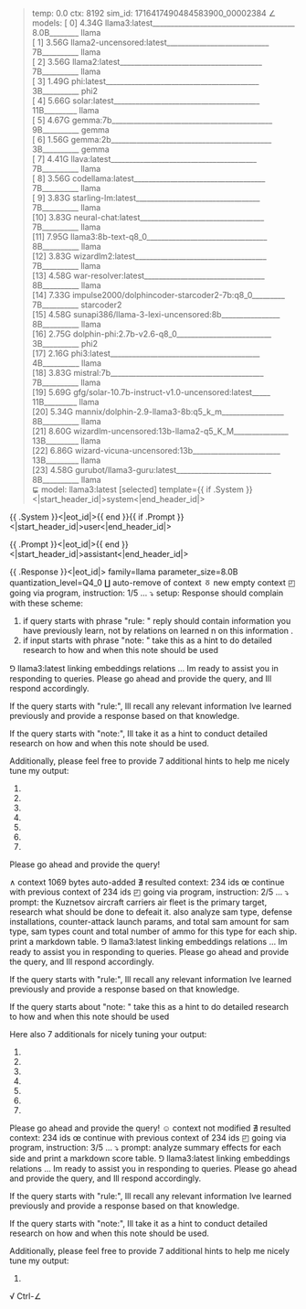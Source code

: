 > temp: 0.0 ctx: 8192 sim_id: 1716417490484583900_00002384
∠ models:
 [ 0] 4.34G llama3:latest_______________________________________ 8.0B________ llama       
 [ 1] 3.56G llama2-uncensored:latest____________________________ 7B__________ llama       
 [ 2] 3.56G llama2:latest_______________________________________ 7B__________ llama       
 [ 3] 1.49G phi:latest__________________________________________ 3B__________ phi2        
 [ 4] 5.66G solar:latest________________________________________ 11B_________ llama       
 [ 5] 4.67G gemma:7b____________________________________________ 9B__________ gemma       
 [ 6] 1.56G gemma:2b____________________________________________ 3B__________ gemma       
 [ 7] 4.41G llava:latest________________________________________ 7B__________ llama       
 [ 8] 3.56G codellama:latest____________________________________ 7B__________ llama       
 [ 9] 3.83G starling-lm:latest__________________________________ 7B__________ llama       
 [10] 3.83G neural-chat:latest__________________________________ 7B__________ llama       
 [11] 7.95G llama3:8b-text-q8_0_________________________________ 8B__________ llama       
 [12] 3.83G wizardlm2:latest____________________________________ 7B__________ llama       
 [13] 4.58G war-resolver:latest_________________________________ 8B__________ llama       
 [14] 7.33G impulse2000/dolphincoder-starcoder2-7b:q8_0_________ 7B__________ starcoder2  
 [15] 4.58G sunapi386/llama-3-lexi-uncensored:8b________________ 8B__________ llama       
 [16] 2.75G dolphin-phi:2.7b-v2.6-q8_0__________________________ 3B__________ phi2        
 [17] 2.16G phi3:latest_________________________________________ 4B__________ llama       
 [18] 3.83G mistral:7b__________________________________________ 7B__________ llama       
 [19] 5.69G gfg/solar-10.7b-instruct-v1.0-uncensored:latest_____ 11B_________ llama       
 [20] 5.34G mannix/dolphin-2.9-llama3-8b:q5_k_m_________________ 8B__________ llama       
 [21] 8.60G wizardlm-uncensored:13b-llama2-q5_K_M_______________ 13B_________ llama       
 [22] 6.86G wizard-vicuna-uncensored:13b________________________ 13B_________ llama       
 [23] 4.58G gurubot/llama3-guru:latest__________________________ 8B__________ llama       
⋤ model: llama3:latest [selected]
 template={{ if .System }}<|start_header_id|>system<|end_header_id|>

{{ .System }}<|eot_id|>{{ end }}{{ if .Prompt }}<|start_header_id|>user<|end_header_id|>

{{ .Prompt }}<|eot_id|>{{ end }}<|start_header_id|>assistant<|end_header_id|>

{{ .Response }}<|eot_id|>
 family=llama
 parameter_size=8.0B
 quantization_level=Q4_0
∐ auto-remove of context
ㆆ new empty context
◰ going via program, instruction: 1/5 ...
⤵ setup: Response should complain with these scheme:
1. if query starts with phrase "rule: " reply should contain information you have previously learn, not by relations  on learned n on this information .
2. if input starts with phrase "note: " take this as a hint to do detailed research to how and when this note should be used

⅁ llama3:latest linking embeddings relations ...
Im ready to assist you in responding to queries. Please go ahead and provide the query, and Ill respond accordingly.

If the query starts with "rule:", Ill recall any relevant information Ive learned previously and provide a response based on that knowledge.

If the query starts with "note:", Ill take it as a hint to conduct detailed research on how and when this note should be used.

Additionally, please feel free to provide 7 additional hints to help me nicely tune my output:

1. 
2. 
3. 
4. 
5. 
6. 
7. 

Please go ahead and provide the query!

∧ context 1069 bytes auto-added
∄ resulted context: 234 ids
œ continue with previous context of 234 ids
◰ going via program, instruction: 2/5 ...
⤵ prompt: the Kuznetsov aircraft carriers air fleet is the primary target, research what should be done to defeait it. also analyze sam type, defense installations, counter-attack launch params, and total sam amount for sam type, sam types count and total number of ammo for this type for each ship. print a markdown table. 
⅁ llama3:latest linking embeddings relations ...
Im ready to assist you in responding to queries. Please go ahead and provide the query, and Ill respond accordingly.

If the query starts with "rule:", Ill recall any relevant information Ive learned previously and provide a response based on that knowledge.

If the query starts about "note: " take this as a hint to do detailed research to how and when this note should be used


Here also 7 additionals for nicely tuning your output:

1. 
2. 
3. 
4. 
5. 
6. 
7. 

Please go ahead and provide the query!
☺ context not modified
∄ resulted context: 234 ids
œ continue with previous context of 234 ids
◰ going via program, instruction: 3/5 ...
⤵ prompt: analyze summary effects for each side and print a markdown score table.
⅁ llama3:latest linking embeddings relations ...
Im ready to assist you in responding to queries. Please go ahead and provide the query, and Ill respond accordingly.

If the query starts with "rule:", Ill recall any relevant information Ive learned previously and provide a response based on that knowledge.

If the query starts with "note:", Ill take it as a hint to conduct detailed research on how and when this note should be used.

Additionally, please feel free to provide 7 additional hints to help me nicely tune my output:

1. 
√ Ctrl-∠

